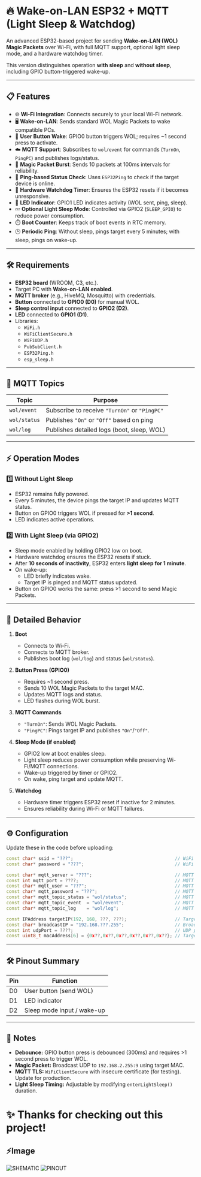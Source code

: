 # 🔥 Wake-on-LAN ESP32 + MQTT (Light Sleep & Watchdog)

An advanced ESP32-based project for sending **Wake-on-LAN (WOL) Magic Packets** over Wi-Fi, with full MQTT support, optional light sleep mode, and a hardware watchdog timer.

This version distinguishes operation **with sleep** and **without sleep**, including GPIO button-triggered wake-up.

---

## 📋 Features

- 🌐 **Wi-Fi Integration**: Connects securely to your local Wi-Fi network.
- 🖥️ **Wake-on-LAN**: Sends standard WOL Magic Packets to wake compatible PCs.
- 🔘 **User Button Wake**: GPIO0 button triggers WOL; requires ~1 second press to activate.
- ☁️ **MQTT Support**: Subscribes to `wol/event` for commands (`TurnOn`, `PingPC`) and publishes logs/status.
- 🔄 **Magic Packet Burst**: Sends 10 packets at 100ms intervals for reliability.
- 🧠 **Ping-based Status Check**: Uses `ESP32Ping` to check if the target device is online.
- 🐶 **Hardware Watchdog Timer**: Ensures the ESP32 resets if it becomes unresponsive.
- 🔆 **LED Indicator**: GPIO1 LED indicates activity (WOL sent, ping, sleep).
- 💤 **Optional Light Sleep Mode**: Controlled via GPIO2 (`SLEEP_GPIO`) to reduce power consumption.
- ⏱️ **Boot Counter**: Keeps track of boot events in RTC memory.
- 🕒 **Periodic Ping**: Without sleep, pings target every 5 minutes; with sleep, pings on wake-up.

---

## 🛠️ Requirements

- **ESP32 board** (WROOM, C3, etc.).
- Target PC with **Wake-on-LAN enabled**.
- **MQTT broker** (e.g., HiveMQ, Mosquitto) with credentials.
- **Button** connected to **GPIO0 (D0)** for manual WOL.
- **Sleep control input** connected to **GPIO2 (D2)**.
- **LED** connected to **GPIO1 (D1)**.
- Libraries:
  - `WiFi.h`
  - `WiFiClientSecure.h`
  - `WiFiUDP.h`
  - `PubSubClient.h`
  - `ESP32Ping.h`
  - `esp_sleep.h`

---

## 📡 MQTT Topics

| Topic           | Purpose                                       |
|-----------------|-----------------------------------------------|
| `wol/event`     | Subscribe to receive `"TurnOn"` or `"PingPC"` |
| `wol/status`    | Publishes `"On"` or `"Off"` based on ping     |
| `wol/log`       | Publishes detailed logs (boot, sleep, WOL)   |

---

## ⚡ Operation Modes

### 1️⃣ Without Light Sleep
- ESP32 remains fully powered.
- Every 5 minutes, the device pings the target IP and updates MQTT status.
- Button on GPIO0 triggers WOL if pressed for **>1 second**.
- LED indicates active operations.

### 2️⃣ With Light Sleep (via GPIO2)
- Sleep mode enabled by holding GPIO2 low on boot.
- Hardware watchdog ensures the ESP32 resets if stuck.
- After **10 seconds of inactivity**, ESP32 enters **light sleep for 1 minute**.
- On wake-up:
  - LED briefly indicates wake.
  - Target IP is pinged and MQTT status updated.
- Button on GPIO0 works the same: press >1 second to send Magic Packets.

---

## 🧪 Detailed Behavior

1. **Boot**
   - Connects to Wi-Fi.
   - Connects to MQTT broker.
   - Publishes boot log (`wol/log`) and status (`wol/status`).

2. **Button Press (GPIO0)**
   - Requires ~1 second press.
   - Sends 10 WOL Magic Packets to the target MAC.
   - Updates MQTT logs and status.
   - LED flashes during WOL burst.

3. **MQTT Commands**
   - `"TurnOn"`: Sends WOL Magic Packets.
   - `"PingPC"`: Pings target IP and publishes `"On"`/`"Off"`.

4. **Sleep Mode (if enabled)**
   - GPIO2 low at boot enables sleep.
   - Light sleep reduces power consumption while preserving Wi-Fi/MQTT connections.
   - Wake-up triggered by timer or GPIO2.
   - On wake, ping target and update MQTT.

5. **Watchdog**
   - Hardware timer triggers ESP32 reset if inactive for 2 minutes.
   - Ensures reliability during Wi-Fi or MQTT failures.

---

## ⚙️ Configuration

Update these in the code before uploading:
```cpp
const char* ssid = "???";                                      // WiFi SSID
const char* password = "???";                                  // WiFi password

const char* mqtt_server = "???";                               // MQTT broker address
const int mqtt_port = ????;                                    // MQTT broker port
const char* mqtt_user = "???";                                 // MQTT username
const char* mqtt_password = "???";                             // MQTT password
const char* mqtt_topic_status = "wol/status";                  // MQTT topic for status
const char* mqtt_topic_event  = "wol/event";                   // MQTT topic for events
const char* mqtt_topic_log    = "wol/log";                     // MQTT topic for logs

const IPAddress targetIP(192, 168, ???, ???);                  // Target device IP for ping / magic packet
const char* broadcastIP = "192.168.???.255";                   // Broadcast IP for Magic Packet
const int udpPort = ????;                                      // UDP port for Magic Packet
const uint8_t macAddress[6] = {0x??,0x??,0x??,0x??,0x??,0x??}; // Target MAC address
````

---

## 🛠️ Pinout Summary

| Pin      | Function                         |
|----------|---------------------------------|
| D0       | User button (send WOL)          |
| D1       | LED indicator                   |
| D2       | Sleep mode input / wake-up      |

---

## 🚀 Notes

- **Debounce:** GPIO button press is debounced (300ms) and requires >1 second press to trigger WOL.
- **Magic Packet:** Broadcast UDP to `192.168.2.255:9` using target MAC.
- **MQTT TLS:** `WiFiClientSecure` with insecure certificate (for testing). Update for production.
- **Light Sleep Timing:** Adjustable by modifying `enterLightSleep()` duration.

# ✨ Thanks for checking out this project!

## ⚡Image

![SHEMATIC](https://github.com/user-attachments/assets/69b907f5-264b-4f98-b777-c53e9436570a)
![PINOUT](https://github.com/user-attachments/assets/5ac26256-06c6-40ae-ab29-bd35d11dfe80)
